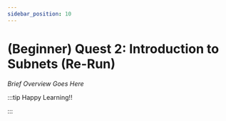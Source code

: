 ```yaml
---
sidebar_position: 10
---
```


# (Beginner) Quest 2: Introduction to Subnets (Re-Run)

_Brief Overview Goes Here_

:::tip Happy Learning!!

<QuestButton text="Go To Quest" link="" />

:::
